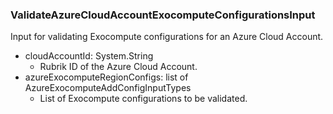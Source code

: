 ### ValidateAzureCloudAccountExocomputeConfigurationsInput
Input for validating Exocompute configurations for an Azure Cloud Account.

- cloudAccountId: System.String
  - Rubrik ID of the Azure Cloud Account.
- azureExocomputeRegionConfigs: list of AzureExocomputeAddConfigInputTypes
  - List of Exocompute configurations to be validated.
